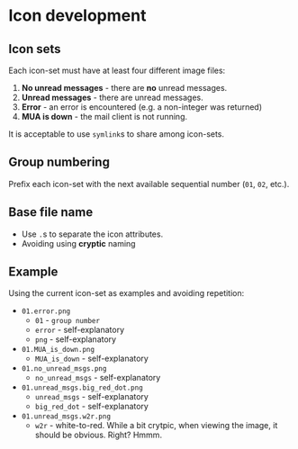 # Icon development

## Icon sets

Each icon-set must have at least four different image files:

1. **No unread messages** - there are **no** unread messages.
2. **Unread messages** - there are unread messages.
3. **Error** - an error is encountered (e.g. a non-integer was
   returned)
4. **MUA is down** - the mail client is not running.

It is acceptable to use `symlink`s to share among icon-sets.

## Group numbering

Prefix each icon-set with the next available sequential number (`01`,
`02`, etc.).

## Base file name

* Use `.`s to separate the icon attributes.
* Avoiding using **cryptic** naming

## Example

Using the current icon-set as examples and avoiding repetition:

- `01.error.png`
  - `01` - `group number`
  - `error` - self-explanatory
  - `png` - self-explanatory
- `01.MUA_is_down.png`
  - `MUA_is_down` - self-explanatory
- `01.no_unread_msgs.png`
  - `no_unread_msgs` - self-explanatory
- `01.unread_msgs.big_red_dot.png`
  - `unread_msgs` - self-explanatory
  - `big_red_dot` - self-explanatory
- `01.unread_msgs.w2r.png`
  - `w2r` - white-to-red.  While a bit crytpic, when viewing the
    image, it should be obvious.  Right?  Hmmm.

